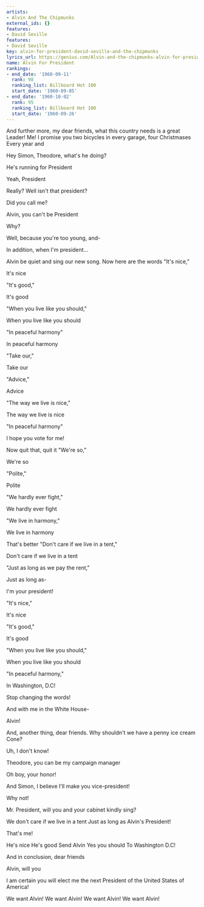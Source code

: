 ```yaml
---
artists:
- Alvin And The Chipmunks
external_ids: {}
features:
- David Seville
features:
- David Seville
key: alvin-for-president-david-seville-and-the-chipmunks
lyrics_url: https://genius.com/Alvin-and-the-chipmunks-alvin-for-president-lyrics
name: Alvin For President
rankings:
- end_date: '1960-09-11'
  rank: 98
  ranking_list: Billboard Hot 100
  start_date: '1960-09-05'
- end_date: '1960-10-02'
  rank: 95
  ranking_list: Billboard Hot 100
  start_date: '1960-09-26'
---
```

And further more, my dear friends, what this country needs is a great
Leader! Me! I promise you two bicycles in every garage, four Christmases
Every year and

Hey Simon, Theodore, what's he doing?

He's running for President

Yeah, President

Really? Well isn't that president?

Did you call me?

Alvin, you can't be President

Why?

Well, because you're too young, and-

In addition, when I'm president...

Alvin be quiet and sing our new song. Now here are the words
"It's nice,"

It's nice

"It's good,"

It's good

"When you live like you should,"

When you live like you should

"In peaceful harmony"

In peaceful harmony

"Take our,"

Take our

"Advice,"

Advice

"The way we live is nice,"

The way we live is nice

"In peaceful harmony"

I hope you vote for me!

Now quit that, quit it
"We're so,"

We're so

"Polite,"

Polite

"We hardly ever fight,"

We hardly ever fight

"We live in harmony,"

We live in harmony

That's better
"Don't care if we live in a tent,"

Don't care if we live in a tent

"Just as long as we pay the rent,"

Just as long as-

I'm your president!

"It's nice,"

It's nice

"It's good,"

It's good

"When you live like you should,"

When you live like you should

"In peaceful harmony,"

In Washington, D.C!

Stop changing the words!

And with me in the White House-

Alvin!

And, another thing, dear friends. Why shouldn't we have a penny ice cream
Cone?

Uh, I don't know!

Theodore, you can be my campaign manager

Oh boy, your honor!

And Simon, I believe I'll make you vice-president!

Why not!

Mr. President, will you and your cabinet kindly sing?

We don't care if we live in a tent
Just as long as Alvin's President!

That's me!

He's nice
He's good
Send Alvin
Yes you should
To Washington D.C!

And in conclusion, dear friends

Alvin, will you

I am certain you will elect me the next President of the United States of
America!

We want Alvin!
We want Alvin!
We want Alvin!
We want Alvin!
